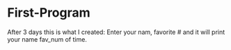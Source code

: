 First-Program
=============

After 3 days this is what I created: Enter your nam, favorite # and it will print your name fav_num of time.
